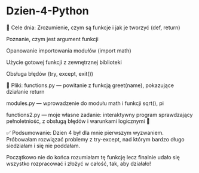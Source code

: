 # Dzien-4-Python

🎯 Cele dnia:
Zrozumienie, czym są funkcje i jak je tworzyć (def, return)

Poznanie, czym jest argument funkcji

Opanowanie importowania modułów (import math)

Użycie gotowej funkcji z zewnętrznej biblioteki

Obsługa błędów (try, except, exit())

📂 Pliki:
functions.py — powitanie z funkcją greet(name), pokazujące działanie return

modules.py — wprowadzenie do modułu math i funkcji sqrt(), pi

functions2.py — moje własne zadanie: interaktywny program sprawdzający pełnoletniość, z obsługą błędów i warunkami logicznymi 🧡

✅ Podsumowanie:
Dzien 4 był dla mnie pierwszym wyzwaniem. Próbowałam rozwiązać problemy z try-except, nad którym bardzo długo siedziałam i się nie poddałam. 

Początkowo nie do końca rozumiałam tę funkcję lecz finalnie udało się wszystko rozpracować i złożyć w całość, tak, aby działało!


